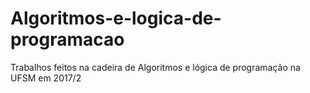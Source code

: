 # Algoritmos-e-logica-de-programacao
Trabalhos feitos na cadeira de Algoritmos e lógica de programação na UFSM em 2017/2
